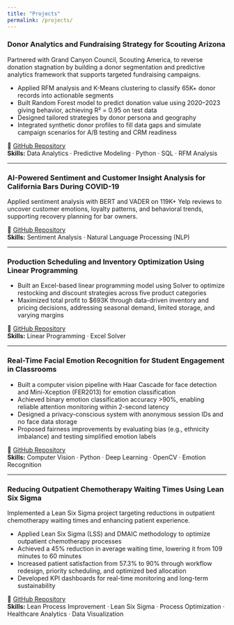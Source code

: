 ```yaml
---
title: "Projects"
permalink: /projects/
---
```


### Donor Analytics and Fundraising Strategy for Scouting Arizona
Partnered with Grand Canyon Council, Scouting America, to reverse donation stagnation by building a donor segmentation and predictive analytics framework that supports targeted fundraising campaigns.

- Applied RFM analysis and K-Means clustering to classify 65K+ donor records into actionable segments  
- Built Random Forest model to predict donation value using 2020–2023 giving behavior, achieving R² = 0.95 on test data  
- Designed tailored strategies by donor persona and geography  
- Integrated synthetic donor profiles to fill data gaps and simulate campaign scenarios for A/B testing and CRM readiness  

🔗 [GitHub Repository](https://github.com/shenzihhan/Donor-Analytics/tree/main)  
**Skills:** Data Analytics · Predictive Modeling · Python · SQL · RFM Analysis

---

### AI-Powered Sentiment and Customer Insight Analysis for California Bars During COVID-19
Applied sentiment analysis with BERT and VADER on 119K+ Yelp reviews to uncover customer emotions, loyalty patterns, and behavioral trends, supporting recovery planning for bar owners.

🔗 [GitHub Repository](https://github.com/shenzihhan/covid-bar-sentiment-nlp/blob/main/README.md)  
**Skills:** Sentiment Analysis · Natural Language Processing (NLP)

---

### Production Scheduling and Inventory Optimization Using Linear Programming
- Built an Excel-based linear programming model using Solver to optimize restocking and discount strategies across five product categories  
- Maximized total profit to $693K through data-driven inventory and pricing decisions, addressing seasonal demand, limited storage, and varying margins  

🔗 [GitHub Repository](https://github.com/shenzihhan/Retail-Inventory-Optimization/blob/main/README.md)  
**Skills:** Linear Programming · Excel Solver

---

### Real-Time Facial Emotion Recognition for Student Engagement in Classrooms
- Built a computer vision pipeline with Haar Cascade for face detection and Mini-Xception (FER2013) for emotion classification  
- Achieved binary emotion classification accuracy >90%, enabling reliable attention monitoring within 2-second latency  
- Designed a privacy-conscious system with anonymous session IDs and no face data storage  
- Proposed fairness improvements by evaluating bias (e.g., ethnicity imbalance) and testing simplified emotion labels  

🔗 [GitHub Repository](https://github.com/shenzihhan/classroom-emotion-system)  
**Skills:** Computer Vision · Python · Deep Learning · OpenCV · Emotion Recognition

---

### Reducing Outpatient Chemotherapy Waiting Times Using Lean Six Sigma
Implemented a Lean Six Sigma project targeting reductions in outpatient chemotherapy waiting times and enhancing patient experience.

- Applied Lean Six Sigma (LSS) and DMAIC methodology to optimize outpatient chemotherapy processes  
- Achieved a 45% reduction in average waiting time, lowering it from 109 minutes to 60 minutes  
- Increased patient satisfaction from 57.3% to 90% through workflow redesign, priority scheduling, and optimized bed allocation  
- Developed KPI dashboards for real-time monitoring and long-term sustainability  

🔗 [GitHub Repository](https://github.com/shenzihhan/lean-six-sigma-healthcare)  
**Skills:** Lean Process Improvement · Lean Six Sigma · Process Optimization · Healthcare Analytics · Data Visualization
